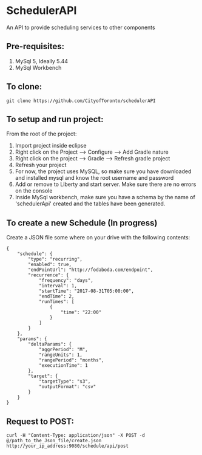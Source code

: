 # SchedulerAPI

An API to provide scheduling services to other components

## Pre-requisites:
1. MySql 5, Ideally 5.44
2. MySql Workbench

## To clone:

`git clone https://github.com/CityofToronto/schedulerAPI`

## To setup and run project:

From the root of the project:

1. Import project inside eclipse
2. Right click on the Project --> Configure --> Add Gradle nature
3. Right click on the project --> Gradle --> Refresh gradle project
4. Refresh your project
5. For now, the project uses MySQL, so make sure you have downloaded and installed mysql and know the root username and password
6. Add or remove to Liberty and start server. Make sure there are no errors on the console
7. Inside MySql workbench, make sure you have a schema by the name of 'schedulerApi' created and the tables have been generated.

## To create a new Schedule (In progress)

Create a JSON file some where on your drive with the following contents:
```
{
	"schedule": {
		"type": "recurring",
		"enabled": true,
		"endPointUrl": "http://fodaboda.com/endpoint",
		"recurrence": {
			"frequency": "days",
			"interval": 1,
			"startTime": "2017-08-31T05:00:00",
			"endTime": 2,
			"runTimes": [
				{
					"time": "22:00"
				}
			]
		}
	},
	"params": {
		"deltaParams": {
			"aggrPeriod": "M",
			"rangeUnits": 1,
			"rangePeriod": "months",
			"executionTime": 1
		},
		"target": {
			"targetType": "s3",
			"outputFormat": "csv"
		}
	}
}
```

## Request to POST:

`curl -H "Content-Type: application/json" -X POST -d @/path_to_the_Json_file/create.json http://your_ip_address:9080/schedule/api/post` 
